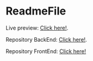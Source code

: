 # ReadmeFile

Live preview: [Click here!](https://screenydisplay.netlify.app/).

Repository BackEnd: [Click here!](https://github.com/ApoDarkMatter/ScreenyBE).

Repository FrontEnd: [Click here!](https://github.com/ApoDarkMatter/ScreenyFE)
